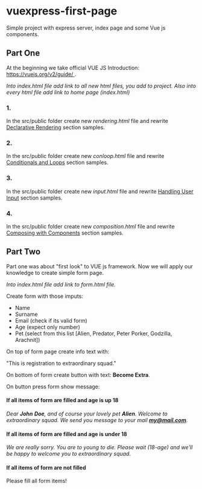# vuexpress-first-page
Simple project with express server, index page and some Vue js components.

## Part One

At the beginning we take official VUE JS Introduction: https://vuejs.org/v2/guide/ .

*Into index.html file add link to all new html files, you add to project. Also into every html file add link to home page (index.html)*

### 1.

In the src/public folder create new *rendering.html* file and rewrite [Declarative Rendering](https://vuejs.org/v2/guide/#Declarative-Rendering) section samples.

### 2.

In the src/public folder create new *conloop.html* file and rewrite [Conditionals and Loops](https://vuejs.org/v2/guide/#Conditionals-and-Loops) section samples.

### 3.

In the src/public folder create new *input.html* file and rewrite [Handling User Input](https://vuejs.org/v2/guide/#Handling-User-Input) section samples.

### 4.

In the src/public folder create new *composition.html* file and rewrite [Composing with Components](https://vuejs.org/v2/guide/#Composing-with-Components) section samples.

## Part Two

Part one was about "first look" to VUE js framework. Now we will apply our knowledge to create simple form page.

*Into index.html file add link to form.html file.*



Create form with those imputs:

- Name
- Surname
- Email (check if its valid form)
- Age (expect only number)
- Pet (select from this list [Alien, Predator, Peter Porker, Godzilla, Arachnit])



On top of form page create info text with:

"This is registration to extraordinary squad."



On bottom of form create button with text: **Become Extra**.



On button press form show message:

#### If all items of form are filled and age is up 18

*Dear **John** **Doe**, and of course your lovely pet **Alien**. Welcome to extraordinary squad. We send you message to your mail **my@mail.com**.*

#### If all items of form are filled and age is under 18

*We are really sorry. You are to young to die. Please wait (18-age) and we'll be happy to welcome you to extraordinary squad*.

#### If all items of form are not filled

Please fill all form items!
